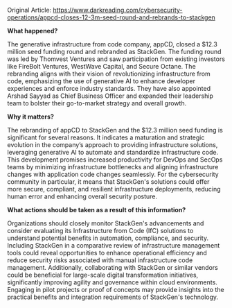 Original Article: https://www.darkreading.com/cybersecurity-operations/appcd-closes-12-3m-seed-round-and-rebrands-to-stackgen

**What happened?**

The generative infrastructure from code company, appCD, closed a $12.3 million seed funding round and rebranded as StackGen. The funding round was led by Thomvest Ventures and saw participation from existing investors like FireBolt Ventures, WestWave Capital, and Secure Octane. The rebranding aligns with their vision of revolutionizing infrastructure from code, emphasizing the use of generative AI to enhance developer experiences and enforce industry standards. They have also appointed Arshad Sayyad as Chief Business Officer and expanded their leadership team to bolster their go-to-market strategy and overall growth.

**Why it matters?**

The rebranding of appCD to StackGen and the $12.3 million seed funding is significant for several reasons. It indicates a maturation and strategic evolution in the company’s approach to providing infrastructure solutions, leveraging generative AI to automate and standardize infrastructure code. This development promises increased productivity for DevOps and SecOps teams by minimizing infrastructure bottlenecks and aligning infrastructure changes with application code changes seamlessly. For the cybersecurity community in particular, it means that StackGen's solutions could offer more secure, compliant, and resilient infrastructure deployments, reducing human error and enhancing overall security posture.

**What actions should be taken as a result of this information?**

Organizations should closely monitor StackGen's advancements and consider evaluating its Infrastructure from Code (IfC) solutions to understand potential benefits in automation, compliance, and security. Including StackGen in a comparative review of infrastructure management tools could reveal opportunities to enhance operational efficiency and reduce security risks associated with manual infrastructure code management. Additionally, collaborating with StackGen or similar vendors could be beneficial for large-scale digital transformation initiatives, significantly improving agility and governance within cloud environments. Engaging in pilot projects or proof of concepts may provide insights into the practical benefits and integration requirements of StackGen's technology.